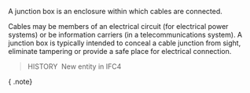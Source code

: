 ﻿A junction box is an enclosure within which cables are connected.

Cables may be members of an electrical circuit (for electrical power systems) or be information carriers (in a telecommunications system). A junction box is typically intended to conceal a cable junction from sight, eliminate tampering or provide a safe place for electrical connection.

> HISTORY&nbsp; New entity in IFC4

{ .note}
>